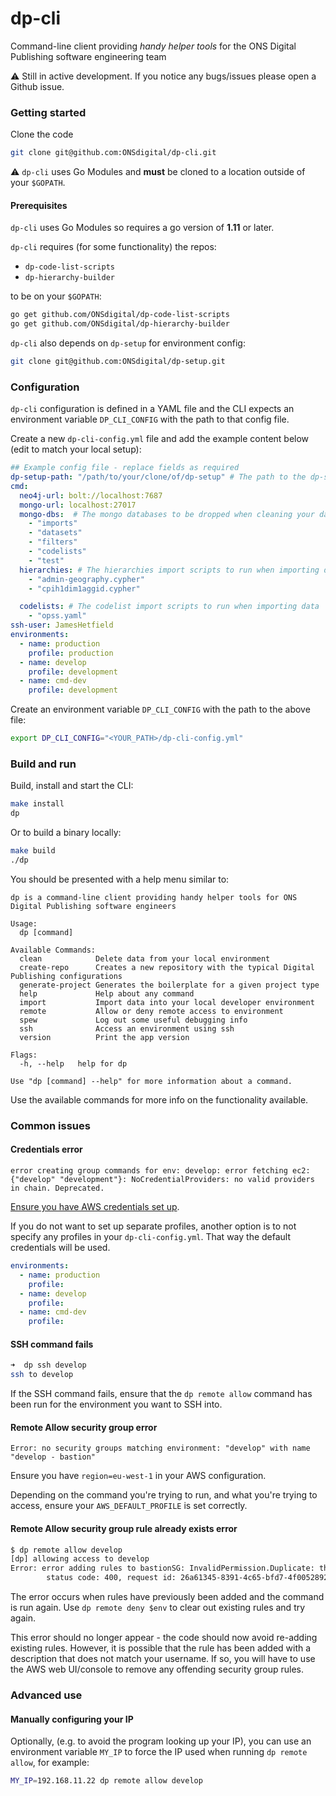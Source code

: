 # dp-cli

Command-line client providing *handy helper tools* for the ONS Digital Publishing software engineering team

:warning: Still in active development. If you notice any bugs/issues please open a Github issue.

### Getting started

Clone the code

```sh
git clone git@github.com:ONSdigital/dp-cli.git
```

:warning: `dp-cli` uses Go Modules and **must** be cloned to a location outside of your `$GOPATH`.

#### Prerequisites

`dp-cli` uses Go Modules so requires a go version of **1.11** or later.

`dp-cli` requires (for some functionality) the repos:

- `dp-code-list-scripts`
- `dp-hierarchy-builder`

to be on your `$GOPATH`:

```sh
go get github.com/ONSdigital/dp-code-list-scripts
go get github.com/ONSdigital/dp-hierarchy-builder
```

`dp-cli` also depends on `dp-setup` for  environment config:

```sh
git clone git@github.com:ONSdigital/dp-setup.git
```

### Configuration

`dp-cli` configuration is defined in a YAML file and the CLI expects an environment variable `DP_CLI_CONFIG` with the path to that config file.

Create a new `dp-cli-config.yml` file and add the example content below (edit to match your local setup):

```yaml
## Example config file - replace fields as required
dp-setup-path: "/path/to/your/clone/of/dp-setup" # The path to the dp-setup repo on your machine
cmd:
  neo4j-url: bolt://localhost:7687
  mongo-url: localhost:27017
  mongo-dbs:  # The mongo databases to be dropped when cleaning your data
    - "imports"
    - "datasets"
    - "filters"
    - "codelists"
    - "test"
  hierarchies: # The hierarchies import scripts to run when importing data
    - "admin-geography.cypher"
    - "cpih1dim1aggid.cypher"

  codelists: # The codelist import scripts to run when importing data
    - "opss.yaml"
ssh-user: JamesHetfield
environments:
  - name: production
    profile: production
  - name: develop
    profile: development
  - name: cmd-dev
    profile: development
```

Create an environment variable `DP_CLI_CONFIG` with the path to the above file:

```sh
export DP_CLI_CONFIG="<YOUR_PATH>/dp-cli-config.yml"
```

### Build and run

Build, install and start the CLI:

```sh
make install
dp
```

Or to build a binary locally:

```sh
make build
./dp
```

You should be presented with a help menu similar to:

```text
dp is a command-line client providing handy helper tools for ONS Digital Publishing software engineers

Usage:
  dp [command]

Available Commands:
  clean            Delete data from your local environment
  create-repo      Creates a new repository with the typical Digital Publishing configurations
  generate-project Generates the boilerplate for a given project type
  help             Help about any command
  import           Import data into your local developer environment
  remote           Allow or deny remote access to environment
  spew             Log out some useful debugging info
  ssh              Access an environment using ssh
  version          Print the app version

Flags:
  -h, --help   help for dp

Use "dp [command] --help" for more information about a command.
```

Use the available commands for more info on the functionality available.

### Common issues

#### Credentials error

`error creating group commands for env: develop: error fetching ec2: {"develop" "development"}: NoCredentialProviders: no valid providers in chain. Deprecated.`

[Ensure you have AWS credentials set up](https://github.com/ONSdigital/dp/blob/master/guides/AWS_CREDENTIALS.md).

If you do not want to set up separate profiles, another option is to not specify any profiles in your `dp-cli-config.yml`. That way the default credentials will be used.

```yaml
environments:
  - name: production
    profile:
  - name: develop
    profile:
  - name: cmd-dev
    profile:
```

#### SSH command fails

```sh
➜  dp ssh develop
ssh to develop
```

If the SSH command fails, ensure that the `dp remote allow` command has been run for the environment you want to SSH into.

#### Remote Allow security group error

`Error: no security groups matching environment: "develop" with name "develop - bastion"`

Ensure you have `region=eu-west-1` in your AWS configuration.

Depending on the command you're trying to run, and what you're trying to access, ensure your `AWS_DEFAULT_PROFILE` is set correctly.

#### Remote Allow security group rule already exists error

```sh
$ dp remote allow develop
[dp] allowing access to develop
Error: error adding rules to bastionSG: InvalidPermission.Duplicate: the specified rule "peer: X.X.X.X/32, TCP, from port: 22, to port: 22, ALLOW" already exists
        status code: 400, request id: 26a61345-8391-4c65-bfd7-4f0052892b6b
```

The error occurs when rules have previously been added and the command is run again.
Use `dp remote deny $env` to clear out existing rules and try again.

This error should no longer appear - the code should now avoid re-adding existing rules.
However, it is possible that the rule has been added with a description that does not match your username.
If so, you will have to use the AWS web UI/console to remove any offending security group rules.

### Advanced use

#### Manually configuring your IP

Optionally, (e.g. to avoid the program looking up your IP), you can use an environment variable `MY_IP` to force the IP used when running `dp remote allow`, for example:

```sh
MY_IP=192.168.11.22 dp remote allow develop
```

